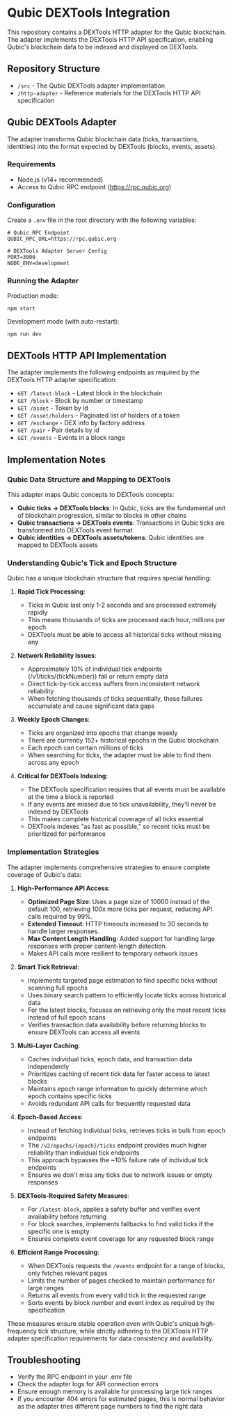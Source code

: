 # Qubic DEXTools Integration

This repository contains a DEXTools HTTP adapter for the Qubic blockchain. The adapter implements the DEXTools HTTP API specification, enabling Qubic's blockchain data to be indexed and displayed on DEXTools.

## Repository Structure

- `/src` - The Qubic DEXTools adapter implementation
- `/http-adapter` - Reference materials for the DEXTools HTTP API specification

## Qubic DEXTools Adapter

The adapter transforms Qubic blockchain data (ticks, transactions, identities) into the format expected by DEXTools (blocks, events, assets).

### Requirements

- Node.js (v14+ recommended)
- Access to Qubic RPC endpoint (https://rpc.qubic.org)

### Configuration

Create a `.env` file in the root directory with the following variables:

```
# Qubic RPC Endpoint
QUBIC_RPC_URL=https://rpc.qubic.org

# DEXTools Adapter Server Config
PORT=3000
NODE_ENV=development
```

### Running the Adapter

Production mode:
```
npm start
```

Development mode (with auto-restart):
```
npm run dev
```

## DEXTools HTTP API Implementation

The adapter implements the following endpoints as required by the DEXTools HTTP adapter specification:

- `GET /latest-block` - Latest block in the blockchain
- `GET /block` - Block by number or timestamp
- `GET /asset` - Token by id
- `GET /asset/holders` - Paginated list of holders of a token
- `GET /exchange` - DEX info by factory address
- `GET /pair` - Pair details by id
- `GET /events` - Events in a block range

## Implementation Notes

### Qubic Data Structure and Mapping to DEXTools

This adapter maps Qubic concepts to DEXTools concepts:

- **Qubic ticks → DEXTools blocks**: In Qubic, ticks are the fundamental unit of blockchain progression, similar to blocks in other chains
- **Qubic transactions → DEXTools events**: Transactions in Qubic ticks are transformed into DEXTools event format
- **Qubic identities → DEXTools assets/tokens**: Qubic identities are mapped to DEXTools assets

### Understanding Qubic's Tick and Epoch Structure

Qubic has a unique blockchain structure that requires special handling:

1. **Rapid Tick Processing**: 
   - Ticks in Qubic last only 1-2 seconds and are processed extremely rapidly
   - This means thousands of ticks are processed each hour, millions per epoch
   - DEXTools must be able to access all historical ticks without missing any

2. **Network Reliability Issues**:
   - Approximately 10% of individual tick endpoints (/v1/ticks/{tickNumber}) fail or return empty data
   - Direct tick-by-tick access suffers from inconsistent network reliability
   - When fetching thousands of ticks sequentially, these failures accumulate and cause significant data gaps

3. **Weekly Epoch Changes**:
   - Ticks are organized into epochs that change weekly
   - There are currently 152+ historical epochs in the Qubic blockchain
   - Each epoch can contain millions of ticks
   - When searching for ticks, the adapter must be able to find them across any epoch

4. **Critical for DEXTools Indexing**:
   - The DEXTools specification requires that all events must be available at the time a block is reported
   - If any events are missed due to tick unavailability, they'll never be indexed by DEXTools
   - This makes complete historical coverage of all ticks essential
   - DEXTools indexes "as fast as possible," so recent ticks must be prioritized for performance

### Implementation Strategies

The adapter implements comprehensive strategies to ensure complete coverage of Qubic's data:

1. **High-Performance API Access**:
   - **Optimized Page Size**: Uses a page size of 10000 instead of the default 100, retrieving 100x more ticks per request, reducing API calls required by 99%.
   - **Extended Timeout**: HTTP timeouts increased to 30 seconds to handle larger responses.
   - **Max Content Length Handling**: Added support for handling large responses with proper content-length detection.
   - Makes API calls more resilient to temporary network issues

2. **Smart Tick Retrieval**:
   - Implements targeted page estimation to find specific ticks without scanning full epochs
   - Uses binary search pattern to efficiently locate ticks across historical data
   - For the latest blocks, focuses on retrieving only the most recent ticks instead of full epoch scans
   - Verifies transaction data availability before returning blocks to ensure DEXTools can access all events

3. **Multi-Layer Caching**:
   - Caches individual ticks, epoch data, and transaction data independently
   - Prioritizes caching of recent tick data for faster access to latest blocks
   - Maintains epoch range information to quickly determine which epoch contains specific ticks
   - Avoids redundant API calls for frequently requested data

4. **Epoch-Based Access**:
   - Instead of fetching individual ticks, retrieves ticks in bulk from epoch endpoints
   - The `/v2/epochs/{epoch}/ticks` endpoint provides much higher reliability than individual tick endpoints
   - This approach bypasses the ~10% failure rate of individual tick endpoints
   - Ensures we don't miss any ticks due to network issues or empty responses

5. **DEXTools-Required Safety Measures**:
   - For `/latest-block`, applies a safety buffer and verifies event availability before returning
   - For block searches, implements fallbacks to find valid ticks if the specific one is empty
   - Ensures complete event coverage for any requested block range

6. **Efficient Range Processing**:
   - When DEXTools requests the `/events` endpoint for a range of blocks, only fetches relevant pages
   - Limits the number of pages checked to maintain performance for large ranges
   - Returns all events from every valid tick in the requested range
   - Sorts events by block number and event index as required by the specification

These measures ensure stable operation even with Qubic's unique high-frequency tick structure, while strictly adhering to the DEXTools HTTP adapter specification requirements for data consistency and availability.

## Troubleshooting

- Verify the RPC endpoint in your .env file
- Check the adapter logs for API connection errors
- Ensure enough memory is available for processing large tick ranges
- If you encounter 404 errors for estimated pages, this is normal behavior as the adapter tries different page numbers to find the right data
